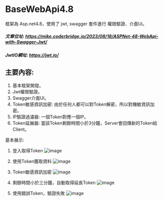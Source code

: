 # BaseWebApi4.8
框架為 Asp.net4.8，使用了 jwt, swagger 套件進行 權限驗證、介面Ui。
##### 文章位址: https://mike.coderbridge.io/2023/08/18/ASPNet-48-WebApi-with-Swagger-Jwt/
##### JwtIO網址: https://jwt.io/

## 主要內容:
1. 基本框架開發。
2. Jwt權限驗證。
3. Swagger介面UI。
4. Token敏感資訊加密: 由於任何人都可以對Token解密，所以對機敏資訊加密。
5. IP驗證過濾器: 一個Token對應一個IP。
6. Token延展器: 當該Token剩餘時間小於3分鐘，Server會回傳新的Token給Client。

基本展示:
1. 登入取得Token
![image](https://github.com/mike-hsieh-tw/BaseWebApi4.8/assets/60645233/81b84b54-c73a-425f-82de-4d279783eb1e)

2. 使用Token獲取資料
![image](https://github.com/mike-hsieh-tw/BaseWebApi4.8/assets/60645233/3cf37f4a-18ea-4747-b482-9ac57b486632)

3. Token敏感資訊加密
![image](https://github.com/mike-hsieh-tw/BaseWebApi4.8/assets/60645233/53a16022-6dc8-46ea-a184-0fd4ebb727c4)

4. 剩餘時間小於三分鐘，自動取得延長Token
![image](https://github.com/mike-hsieh-tw/BaseWebApi4.8/assets/60645233/2a4b4eca-9744-4e5c-90f9-5459bc5a4efc)

5. 使用錯誤Token，驗證失敗
![image](https://github.com/mike-hsieh-tw/BaseWebApi4.8/assets/60645233/85320ab5-c0b3-4a46-b930-56f9bf068815)


